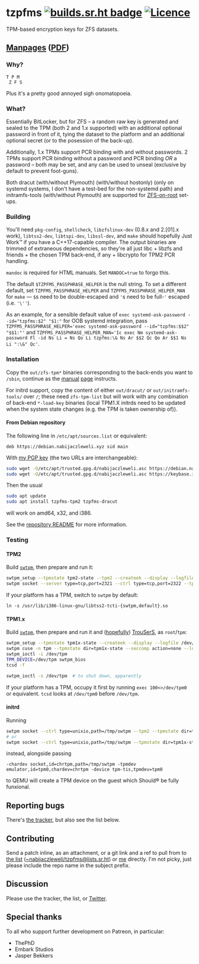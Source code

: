 # tzpfms [![builds.sr.ht badge](//builds.sr.ht/~nabijaczleweli/tzpfms.svg)](//builds.sr.ht/~nabijaczleweli/tzpfms) [![Licence](//img.shields.io/badge/license-MIT-blue.svg?style=flat)](LICENSE)
TPM-based encryption keys for ZFS datasets.

## [Manpages](//srhtcdn.githack.com/~nabijaczleweli/tzpfms/blob/man/zfs-tpm-list.8.html) ([PDF](//srhtcdn.githack.com/~nabijaczleweli/tzpfms/blob/man/tzpfms.pdf))

### Why?

```
T P M
 Z F S
```

Plus it's a pretty good annoyed sigh onomatopoeia.

### What?

Essentially BitLocker, but for ZFS –
a random raw key is generated and sealed to the TPM (both 2 and 1.x supported) with an additional optional password in front of it,
tying the dataset to the platform and an additional optional secret (or to the posession of the back-up).

Additionally, 1.x TPMs support PCR binding with and without passwords.
2 TPMs support PCR binding without a password and PCR binding *OR* a password – both may be set, and any can be used to unseal (exclusive by default to prevent foot-guns).

Both dracut (with/without Plymouth) (with/without hostonly) (only on systemd systems, I don't have a test-bed for the non-systemd path)
and initramfs-tools (with/without Plymouth) are supported for [ZFS-on-root](//nabijaczleweli.xyz/content/blogn_t/005-low-curse-zfs-on-root.html) set-ups.

### Building

You'll need `pkg-config`, `shellcheck`, `libzfslinux-dev` (0.8.x and 2.[01].x work), `libtss2-dev`, `libtspi-dev`, `libssl-dev`, and `make` should hopefully Just Work™ if you have a C++17-capable compiler.
The output binaries are trimmed of extraneous dependencies, so they're all just libc + libzfs and friends + the chosen TPM back-end, if any + libcrypto for TPM2 PCR handling.

`mandoc` is required for HTML manuals. Set `MANDOC=true` to forgo this.

The default `$TZPFMS_PASSPHRASE_HELPER` is the null string.
To set a different default, set `TZPFMS_PASSPHRASE_HELPER` and `TZPFMS_PASSPHRASE_HELPER_MAN` for `make` — `$`s need to be double-escaped and `'`s need to be full-`'` escaped (i.e. `'\''`).

As an example, for a sensible default value of `exec systemd-ask-password --id="tzpfms:$2" "$1:"` for OOB systemd integration, pass `TZPFMS_PASSPHRASE_HELPER='exec systemd-ask-password --id="tzpfms:$$2" "$$1:"'` and `TZPFMS_PASSPHRASE_HELPER_MAN='Ic exec Nm systemd-ask-password Fl -id Ns Li = Ns Qo Li tzpfms:\& Ns Ar $$2 Qc Qo Ar $$1 Ns Li ":\&" Qc'`.

### Installation

Copy the `out/zfs-tpm*` binaries corresponding to the back-ends you want to `/sbin`,
continue as the [manual](//git.sr.ht/~nabijaczleweli/tzpfms/tree/man/zfs-tpm2-change-key.md) [page](//git.sr.ht/~nabijaczleweli/tzpfms/tree/man/zfs-tpm1x-change-key.md) instructs.

For initrd support, copy the content of either `out/dracut/` or `out/initramfs-tools/` over `/`;
these need `zfs-tpm-list` but will work with any combination of back-end `*-load-key` binaries
(local TPM1.X initrds need to be updated when the system state changes (e.g. the TPM is taken ownership of)).

#### From Debian repository

The following line in `/etc/apt/sources.list` or equivalent:
```apt
deb https://debian.nabijaczleweli.xyz sid main
```

With [my PGP key](//nabijaczleweli.xyz/pgp.txt) (the two URLs are interchangeable):
```sh
sudo wget -O/etc/apt/trusted.gpg.d/nabijaczleweli.asc https://debian.nabijaczleweli.xyz/nabijaczleweli.gpg.key
sudo wget -O/etc/apt/trusted.gpg.d/nabijaczleweli.asc https://keybase.io/nabijaczleweli/pgp_keys.asc
```

Then the usual
```sh
sudo apt update
sudo apt install tzpfms-tpm2 tzpfms-dracut
```
will work on amd64, x32, and i386.

See the [repository README](//debian.nabijaczleweli.xyz/README) for more information.

### Testing
#### TPM2

Build [`swtpm`](//github.com/stefanberger/swtpm), then prepare and run it:
```sh
swtpm_setup --tpmstate tpm2-state --tpm2 --createek --display --logfile /dev/tty --overwrite
swtpm socket --server type=tcp,port=2321 --ctrl type=tcp,port=2322 --tpm2 --tpmstate dir=tpm2-state --flags not-need-init --log level=10
```

If your platform has a TPM, switch to `swtpm` by default:
```
ln -s /usr/lib/i386-linux-gnu/libtss2-tcti-{swtpm,default}.so
```
#### TPM1.x

Build [`swtpm`](//github.com/stefanberger/swtpm), then prepare and run it and
([hopefully](//github.com/stefanberger/swtpm/issues/5#issuecomment-210607890)) [TrouSerS](//sourceforge.net/projects/trousers), as `root`/`tpm`:
```sh
swtpm_setup --tpmstate tpm1x-state --createek --display --logfile /dev/tty --overwrite
swtpm cuse -n tpm --tpmstate dir=tpm1x-state --seccomp action=none --log level=10,file=/dev/fd/4 4>&1
swtpm_ioctl -i /dev/tpm
TPM_DEVICE=/dev/tpm swtpm_bios
tcsd -f

swtpm_ioctl -s /dev/tpm  # to shut down, apparently
```

If your platform has a TPM, occupy it first by running `exec 100<>/dev/tpm0` or equivalent. `tcsd` looks at `/dev/tpm0` before `/dev/tpm`.

#### initrd

Running
```sh
swtpm socket --ctrl type=unixio,path=/tmp/swtpm --tpm2 --tpmstate dir=tpm2-state --flags not-need-init --log level=10
# or
swtpm socket --ctrl type=unixio,path=/tmp/swtpm --tpmstate dir=tpm1x-state --log level=10
```
instead, alongside passing
```
-chardev socket,id=chrtpm,path=/tmp/swtpm -tpmdev emulator,id=tpm0,chardev=chrtpm -device tpm-tis,tpmdev=tpm0
```
to QEMU will create a TPM device on the guest which Should® be fully funxional.

## Reporting bugs

There's [the tracker](//todo.sr.ht/~nabijaczleweli/tzpfms), but also see the list below.

## Contributing

Send a patch inline, as an attachment, or a git link and a ref to pull from to
[the list](//lists.sr.ht/~nabijaczleweli/tzpfms) ([~nabijaczleweli/tzpfms@lists.sr.ht](mailto:~nabijaczleweli/tzpfms@lists.sr.ht)) or [me](mailto:nabijaczleweli@nabijaczleweli.xyz)
directly. I'm not picky, just please include the repo name in the subject prefix.

## Discussion

Please use the tracker, the list, or [Twitter](//twitter.com/nabijaczleweli/status/1315137083380559873).

## Special thanks

To all who support further development on Patreon, in particular:

  * ThePhD
  * Embark Studios
  * Jasper Bekkers
